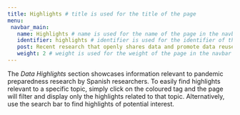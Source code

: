 ```yaml
---
title: Highlights # title is used for the title of the page
menu:
 navbar_main:
   name: Highlights # name is used for the name of the page in the navbar
   identifier: highlights # identifier is used for the identifier of the page in the navbar
   post: Recent research that openly shares data and promote data reuse. <a href="/highlights/">See all highlights <i class="bi bi-arrow-right-circle-fill"></i></a> # post is used for the post of the page
   weight: 2 # weight is used for the weight of the page in the navbar
---
```


The _Data Highlights_ section showcases information relevant to pandemic preparedness research by Spanish researchers. To easily find highlights relevant to a specific topic, simply click on the coloured tag and the page will filter and display only the highlights related to that topic. Alternatively, use the search bar to find highlights of potential interest.
